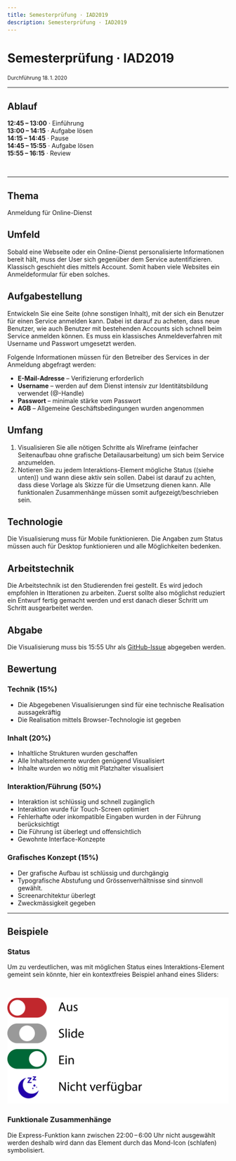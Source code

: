 ```yaml
---
title: Semesterprüfung · IAD2019
description: Semesterprüfung · IAD2019
---
```


# Semesterprüfung · IAD2019
<small>Durchführung 18. 1. 2020</small>

---

## Ablauf
**12:45 – 13:00** · Einführung  
**13:00 – 14:15** · Aufgabe lösen  
**14:15 – 14:45** · Pause  
**14:45 – 15:55** · Aufgabe lösen  
**15:55 – 16:15** · Review  

<br />

---

## Thema
Anmeldung für Online-Dienst

## Umfeld
Sobald eine Webseite oder ein Online-Dienst personalisierte Informationen bereit hält, muss der User sich gegenüber dem Service autentifizieren. Klassisch geschieht dies mittels Account. Somit haben viele Websites ein Anmeldeformular für eben solches.

## Aufgabestellung
Entwickeln Sie eine Seite (ohne sonstigen Inhalt), mit der sich ein Benutzer für einen Service anmelden kann. Dabei ist darauf zu acheten, dass neue Benutzer, wie auch Benutzer mit bestehenden Accounts sich schnell beim Service anmelden können. Es muss ein klassisches Anmeldeverfahren mit Username und Passwort umgesetzt werden.

Folgende Informationen müssen für den Betreiber des Services in der Anmeldung abgefragt werden:


* **E-Mail-Adresse** – Verifizierung erforderlich
* **Username** – werden auf dem Dienst intensiv zur Identitätsbildung verwendet (@-Handle)
* **Passwort** – minimale stärke vom Passwort
* **AGB** – Allgemeine Geschäftsbedingungen wurden angenommen

## Umfang
1. Visualisieren Sie alle nötigen Schritte als Wireframe (einfacher Seitenaufbau ohne grafische Detailausarbeitung) um sich beim Service anzumelden.
2. Notieren Sie zu jedem Interaktions-Element mögliche Status ((siehe unten)) und wann diese aktiv sein sollen. Dabei ist darauf zu achten, dass diese Vorlage als Skizze für die Umsetzung dienen kann. Alle funktionalen Zusammenhänge müssen somit aufgezeigt/beschrieben sein.

## Technologie
Die Visualisierung muss für Mobile funktionieren. Die Angaben zum Status müssen auch für Desktop funktionieren und alle Möglichkeiten bedenken.

## Arbeitstechnik
Die Arbeitstechnik ist den Studierenden frei gestellt. Es wird jedoch empfohlen in Itterationen zu arbeiten. Zuerst sollte also möglichst reduziert ein Entwurf fertig gemacht werden und erst danach dieser Schritt um Schritt ausgearbeitet werden.

## Abgabe
Die Visualisierung muss bis 15:55 Uhr als [GitHub-Issue](https://github.com/signalwerk/IAD2019/issues) abgegeben werden.


## Bewertung
### Technik (15%)
* Die Abgegebenen Visualisierungen sind für eine technische Realisation aussagekräftig
* Die Realisation mittels Browser-Technologie ist gegeben

### Inhalt (20%)
* Inhaltliche Strukturen wurden geschaffen
* Alle Inhaltselemente wurden genügend Visualisiert
* Inhalte wurden wo nötig mit Platzhalter visualisiert

### Interaktion/Führung (50%)
* Interaktion ist schlüssig und schnell zugänglich
* Interaktion wurde für Touch-Screen optimiert
* Fehlerhafte oder inkompatible Eingaben wurden in der Führung berücksichtigt
* Die Führung ist überlegt und offensichtlich
* Gewohnte Interface-Konzepte

### Grafisches Konzept (15%)
* Der grafische Aufbau ist schlüssig und durchgängig
* Typografische Abstufung und Grössenverhältnisse sind sinnvoll gewählt.
* Screenarchitektur überlegt
* Zweckmässigkeit gegeben


---

## Beispiele


### Status
Um zu verdeutlichen, was mit möglichen Status eines Interaktions-Element gemeint sein könnte, hier ein kontextfreies Beispiel anhand eines Sliders:

<br />

![Beispiel Slider Status](./img/slide-status.svg)


### Funktionale Zusammenhänge
Die Express-Funktion kann zwischen 22:00 – 6:00 Uhr nicht ausgewählt werden deshalb wird dann das Element durch das Mond-Icon (schlafen) symbolisiert.
